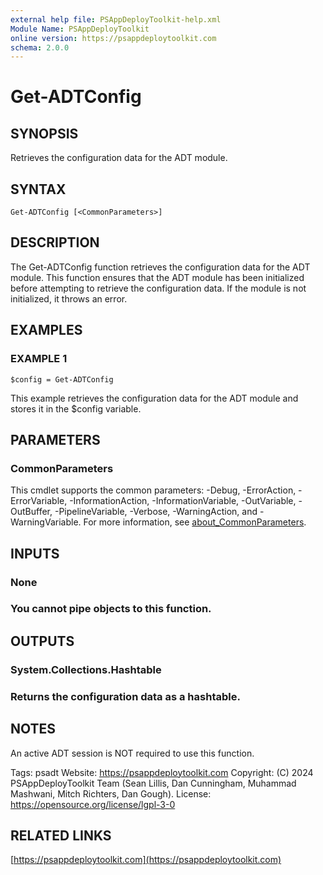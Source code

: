 ```yaml
---
external help file: PSAppDeployToolkit-help.xml
Module Name: PSAppDeployToolkit
online version: https://psappdeploytoolkit.com
schema: 2.0.0
---
```


# Get-ADTConfig

## SYNOPSIS
Retrieves the configuration data for the ADT module.

## SYNTAX

```
Get-ADTConfig [<CommonParameters>]
```

## DESCRIPTION
The Get-ADTConfig function retrieves the configuration data for the ADT module.
This function ensures that the ADT module has been initialized before attempting to retrieve the configuration data.
If the module is not initialized, it throws an error.

## EXAMPLES

### EXAMPLE 1
```
$config = Get-ADTConfig
```

This example retrieves the configuration data for the ADT module and stores it in the $config variable.

## PARAMETERS

### CommonParameters
This cmdlet supports the common parameters: -Debug, -ErrorAction, -ErrorVariable, -InformationAction, -InformationVariable, -OutVariable, -OutBuffer, -PipelineVariable, -Verbose, -WarningAction, and -WarningVariable. For more information, see [about_CommonParameters](http://go.microsoft.com/fwlink/?LinkID=113216).

## INPUTS

### None
### You cannot pipe objects to this function.
## OUTPUTS

### System.Collections.Hashtable
### Returns the configuration data as a hashtable.
## NOTES
An active ADT session is NOT required to use this function.

Tags: psadt
Website: https://psappdeploytoolkit.com
Copyright: (C) 2024 PSAppDeployToolkit Team (Sean Lillis, Dan Cunningham, Muhammad Mashwani, Mitch Richters, Dan Gough).
License: https://opensource.org/license/lgpl-3-0

## RELATED LINKS

[https://psappdeploytoolkit.com](https://psappdeploytoolkit.com)
